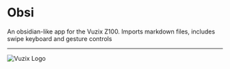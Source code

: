 # Obsi
An obsidian-like app for the Vuzix Z100. Imports markdown files, includes swipe keyboard and gesture controls

---

![Vuzix Logo](https://apps.vuzix.com/images/vuzix-logo-old.png)
